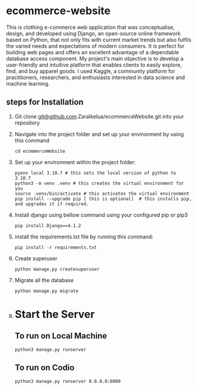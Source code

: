 # ecommerce-website
This is clothing e-commerce web application that was conceptualise, design, and developed using Django, an open-source online framework based on Python, that not only fits with current market trends but also fulfils the varied needs and expectations of modern consumers. It is perfect for building web pages and offers an excellent advantage of a dependable database access component. My project's main objective is to develop a user-friendly and intuitive platform that enables clients to easily explore, find, and buy apparel goods. I used Kaggle, a community platform for practitioners, researchers, and enthusiasts interested in data science and machine learning.
## steps for Installation
1. Git clone git@github.com:ZaraIkelua/ecommerceWebsite.git into your repository

2. Navigate into the project folder and set up your environment by using this command
   ```
   cd ecommerceWebsite
   ```
3. Set up your environment within the project folder:
   ```
   pyenv local 3.10.7 # this sets the local version of python to 3.10.7
   python3 -m venv .venv # this creates the virtual environment for you
   source .venv/bin/activate # this activates the virtual environment
   pip install --upgrade pip [ this is optional]  # this installs pip, and upgrades it if required.
   ```
4. Install django using bellow command using your configured pip or pip3
   ```
   pip install Django==4.1.2
   ```
5. install the requirements.txt file by running this command:
   ```
   pip install -r requirements.txt
   ```
6. Create superuser 
   ```
   python manage.py createsuperuser
   ```
7. Migrate all the database
   ```
   python manage.py migrate
   ```

8. # Start the Server
   ## To run on Local Machine
   ```
   python3 manage.py runserver
   ```
   ## To run on Codio
   ```
   python3 manage.py runserver 0.0.0.0:8000
   ```


